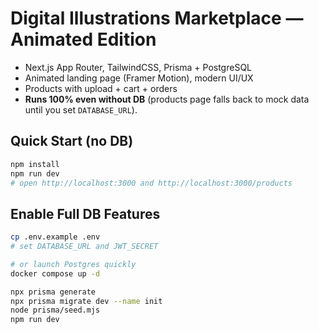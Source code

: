 
# Digital Illustrations Marketplace — Animated Edition

- Next.js App Router, TailwindCSS, Prisma + PostgreSQL
- Animated landing page (Framer Motion), modern UI/UX
- Products with upload + cart + orders
- **Runs 100% even without DB** (products page falls back to mock data until you set `DATABASE_URL`).

## Quick Start (no DB)
```bash
npm install
npm run dev
# open http://localhost:3000 and http://localhost:3000/products
```

## Enable Full DB Features
```bash
cp .env.example .env
# set DATABASE_URL and JWT_SECRET

# or launch Postgres quickly
docker compose up -d

npx prisma generate
npx prisma migrate dev --name init
node prisma/seed.mjs
npm run dev
```
